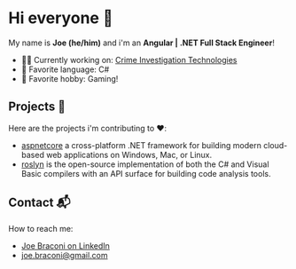 # Hi everyone 👋

My name is **Joe (he/him)** and i'm an **Angular | .NET Full Stack Engineer**!

- 🕵️‍♂️ Currently working on: [Crime Investigation Technologies](https://www.mbsengineering.it/language/en/home/)
- 💙 Favorite language: C#
- 👾 Favorite hobby: Gaming!

## Projects 🐧

Here are the projects i'm contributing to ❤️:
* [aspnetcore](https://github.com/dotnet/aspnetcore) a cross-platform .NET framework for building modern cloud-based web applications on Windows, Mac, or Linux.
* [roslyn](https://github.com/dotnet/roslyn) is the open-source implementation of both the C# and Visual Basic compilers with an API surface for building code analysis tools.

## Contact 📬

How to reach me: 
* [Joe Braconi on LinkedIn](https://www.linkedin.com/in/joebraconi/)
* [joe.braconi@gmail.com](mailto:joe.braconi@gmail.com)
